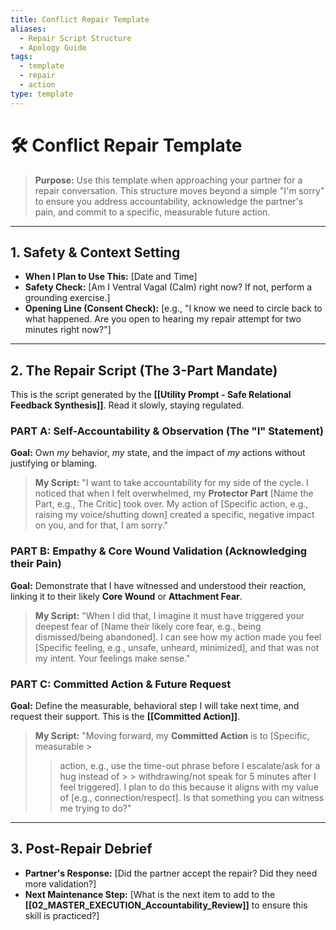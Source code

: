 ```yaml
---
title: Conflict Repair Template
aliases:
  - Repair Script Structure
  - Apology Guide
tags:
  - template
  - repair
  - action
type: template
---
```


<!-- @format -->

# 🛠️ Conflict Repair Template

> **Purpose:** Use this template when approaching your partner for a repair
> conversation. This structure moves beyond a simple "I'm sorry" to ensure you address
> accountability, acknowledge the partner's pain, and commit to a specific, measurable
> future action.

---

## 1. Safety & Context Setting

- **When I Plan to Use This:** [Date and Time]
- **Safety Check:** [Am I Ventral Vagal (Calm) right now? If not, perform a grounding
  exercise.]
- **Opening Line (Consent Check):** [e.g., "I know we need to circle back to what
  happened. Are you open to hearing my repair attempt for two minutes right now?"]

---

## 2. The Repair Script (The 3-Part Mandate)

This is the script generated by the
**[[Utility Prompt - Safe Relational Feedback Synthesis]]**. Read it slowly, staying
regulated.

### PART A: Self-Accountability & Observation (The "I" Statement)

**Goal:** Own _my_ behavior, _my_ state, and the impact of _my_ actions without
justifying or blaming.

> **My Script:** "I want to take accountability for my side of the cycle. I noticed that
> when I felt overwhelmed, my **Protector Part** [Name the Part, e.g., The Critic] took
> over. My action of [Specific action, e.g., raising my voice/shutting down] created a
> specific, negative impact on you, and for that, I am sorry."

### PART B: Empathy & Core Wound Validation (Acknowledging their Pain)

**Goal:** Demonstrate that I have witnessed and understood their reaction, linking it to
their likely **Core Wound** or **Attachment Fear**.

> **My Script:** "When I did that, I imagine it must have triggered your deepest fear of
> [Name their likely core fear, e.g., being dismissed/being abandoned]. I can see how my
> action made you feel [Specific feeling, e.g., unsafe, unheard, minimized], and that
> was not my intent. Your feelings make sense."

### PART C: Committed Action & Future Request

**Goal:** Define the measurable, behavioral step I will take next time, and request
their support. This is the **[[Committed Action]]**.

> **My Script:** "Moving forward, my **Committed Action** is to [Specific, measurable >
>
> > action, e.g., use the time-out phrase before I escalate/ask for a hug instead of > >
> > withdrawing/not speak for 5 minutes after I feel triggered]. I plan to do this
> > because it aligns with my value of [e.g., connection/respect]. Is that something you
> > can witness me trying to do?"

---

## 3. Post-Repair Debrief

- **Partner's Response:** [Did the partner accept the repair? Did they need more
  validation?]
- **Next Maintenance Step:** [What is the next item to add to the
  **[[02_MASTER_EXECUTION_Accountability_Review]]** to ensure this skill is practiced?]
